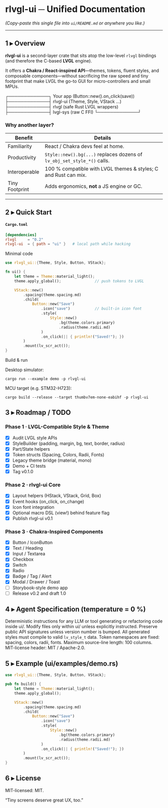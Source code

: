 # rlvgl-ui ─ Unified Documentation
*(Copy-paste this single file into `ui/README.md` or anywhere you like.)*

---

## 1 ▸ Overview

**rlvgl-ui** is a second-layer crate that sits atop the low-level `rlvgl` bindings
(and therefore the C-based **LVGL** engine).

It offers a **Chakra / React-inspired API**—themes, tokens, fluent styles, and
composable components—without sacrificing the raw speed and tiny footprint that
make LVGL the go-to GUI for micro-controllers and small MPUs.

┌─────────────┐ Your app (Button::new().on_click(save))
├─────────────┤ rlvgl-ui (Theme, Style, VStack …)
├─────────────┤ rlvgl (safe Rust LVGL wrappers)
├─────────────┤ lvgl-sys (raw C FFI)
└─────────────┘

### Why another layer?

| Benefit        | Details                                                             |
|----------------|---------------------------------------------------------------------|
| Familiarity    | React / Chakra devs feel at home.                                   |
| Productivity   | `Style::new().bg(...)` replaces dozens of `lv_obj_set_style_*()` calls. |
| Interoperable  | 100 % compatible with LVGL themes & styles; C and Rust can mix.     |
| Tiny Footprint | Adds ergonomics, **not** a JS engine or GC.                         |

---

## 2 ▸ Quick Start

#### `Cargo.toml`
```toml
[dependencies]
rlvgl     = "0.2"
rlvgl-ui  = { path = "ui" }   # local path while hacking
```

Minimal code

```rust
use rlvgl_ui::{Theme, Style, Button, VStack};

fn ui() {
    let theme = Theme::material_light();
    theme.apply_global();               // push tokens to LVGL

    VStack::new()
        .spacing(theme.spacing.md)
        .child(
            Button::new("Save")
                .icon("save")           // built-in icon font
                .style(
                    Style::new()
                        .bg(theme.colors.primary)
                        .radius(theme.radii.md)
                )
                .on_click(|| { println!("Saved!"); })
        )
        .mount(lv_scr_act());
}
```

Build & run

Desktop simulator:

```
cargo run --example demo -p rlvgl-ui
```

MCU target (e.g. STM32-H723):

```
cargo build --release --target thumbv7em-none-eabihf -p rlvgl-ui
```

## 3 ▸ Roadmap / TODO

### Phase 1 · LVGL-Compatible Style & Theme
- [x] Audit LVGL style APIs
- [x] StyleBuilder (padding, margin, bg, text, border, radius)
- [x] Part/State helpers
- [x] Token structs (Spacing, Colors, Radii, Fonts)
- [x] Legacy theme bridge (material, mono)
- [x] Demo + CI tests
- [x] Tag v0.1.0

### Phase 2 · rlvgl-ui Core
- [x] Layout helpers (HStack, VStack, Grid, Box)
- [x] Event hooks (on_click, on_change)
- [x] Icon font integration
- [x] Optional macro DSL (view!) behind feature flag
- [x] Publish rlvgl-ui v0.1

### Phase 3 · Chakra-Inspired Components
 - [x] Button / IconButton
 - [x] Text / Heading
 - [x] Input / Textarea
 - [x] Checkbox
 - [x] Switch
 - [x] Radio
 - [x] Badge / Tag / Alert
 - [x] Modal / Drawer / Toast
 - [ ] Storybook-style demo app
 - [ ] Release v0.2 and draft 1.0

## 4 ▸ Agent Specification (temperature = 0 %)

Deterministic instructions for any LLM or tool generating or refactoring code
inside ui/.
Modify files only within ui/ unless explicitly instructed.
Preserve public API signatures unless version number is bumped.
All generated styles must compile to valid `lv_style_t` data.
Token namespaces are fixed: spacing, colors, radii, fonts.
Maximum source-line length: 100 columns.
MIT-license header: MIT / Apache-2.0.

## 5 ▸ Example (ui/examples/demo.rs)

```rust
use rlvgl_ui::{Theme, Style, Button, VStack};

pub fn build() {
    let theme = Theme::material_light();
    theme.apply_global();

    VStack::new()
        .spacing(theme.spacing.md)
        .child(
            Button::new("Save")
                .icon("save")
                .style(
                    Style::new()
                        .bg(theme.colors.primary)
                        .radius(theme.radii.md)
                )
                .on_click(|| { println!("Saved!"); })
        )
        .mount(lv_scr_act());
}
```

## 6 ▸ License

MIT-licensed: MIT.

“Tiny screens deserve great UX, too.”
